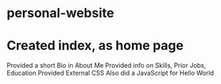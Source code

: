 # personal-website
# Created index, as home page
Provided a short Bio in About Me
Provided info on Skills, Prior Jobs, Education
Provided External CSS
Also did a JavaScript for Hello World
